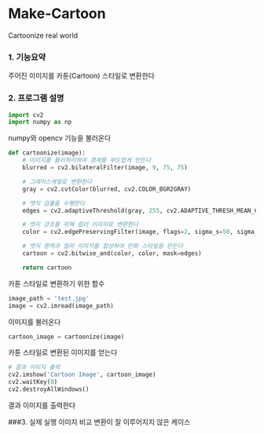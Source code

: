 # Make-Cartoon
Cartoonize real world

### 1. 기능요약
   주어진 이미지를 카툰(Cartoon) 스타일로 변환한다

### 2. 프로그램 설명

```python
import cv2
import numpy as np
```
numpy와 opencv 기능을 불러온다


```python
def cartoonize(image):
    # 이미지를 블러처리하여 경계를 부드럽게 만든다
    blurred = cv2.bilateralFilter(image, 9, 75, 75)

    # 그레이스케일로 변환한다
    gray = cv2.cvtColor(blurred, cv2.COLOR_BGR2GRAY)

    # 엣지 검출을 수행한다
    edges = cv2.adaptiveThreshold(gray, 255, cv2.ADAPTIVE_THRESH_MEAN_C, cv2.THRESH_BINARY, 9, 9)

    # 엣지 강조를 위해 컬러 이미지로 변환한다
    color = cv2.edgePreservingFilter(image, flags=2, sigma_s=50, sigma_r=0.4)

    # 엣지 영역과 컬러 이미지를 합성하여 만화 스타일을 만든다
    cartoon = cv2.bitwise_and(color, color, mask=edges)

    return cartoon
```
카툰 스타일로 변환하기 위한 함수


```python
image_path = 'test.jpg'
image = cv2.imread(image_path)
```
이미지를 불러온다

```python
cartoon_image = cartoonize(image)
```
카툰 스타일로 변환된 이미지를 얻는다


```python
# 결과 이미지 출력
cv2.imshow('Cartoon Image', cartoon_image)
cv2.waitKey(0)
cv2.destroyAllWindows()
```
결과 이미지를 출력한다


###3. 실제 실행 이미지 비교
변환이 잘 이루어지지 않은 케이스
